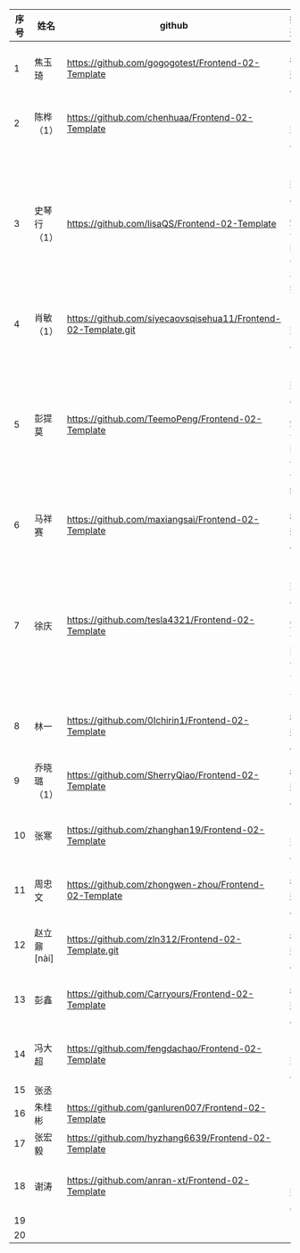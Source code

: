| 序号 | 姓名        | github                                                       | 描述                          |
| ---- | ----------- | ------------------------------------------------------------ | ----------------------------- |
| 1    | 焦玉琦      | https://github.com/gogogotest/Frontend-02-Template           | **1.待完成**                  |
| 2    | 陈桦（1）   | https://github.com/chenhuaa/Frontend-02-Template             |        1.已完成                       |
| 3    | 史琴行（1） | https://github.com/lisaQS/Frontend-02-Template               | 1.已完成<br />2.知识图谱甚好  |
| 4    | 肖敏（1）   | https://github.com/siyecaovsqisehua11/Frontend-02-Template.git | 1.已完成                  |
| 5    | 彭提莫      | https://github.com/TeemoPeng/Frontend-02-Template            | 1.已完成<br />2.知识图谱详细  |
| 6    | 马祥赛      | https://github.com/maxiangsai/Frontend-02-Template           | **1.待完成**                  |
| 7    | 徐庆        | https://github.com/tesla4321/Frontend-02-Template            | 1.已完成<br />2.知识图谱 深入 |
| 8    | 林一        | https://github.com/0Ichirin1/Frontend-02-Template            | **1.待完成**                  |
| 9    | 乔晓璐（1） | https://github.com/SherryQiao/Frontend-02-Template           | **1.待完成**                  |
| 10   | 张寒        | https://github.com/zhanghan19/Frontend-02-Template           | 1.已完成                      |
| 11   | 周忠文      | https://github.com/zhongwen-zhou/Frontend-02-Template        | **1.待完成**                  |
| 12   | 赵立鼐[nài] | https://github.com/zln312/Frontend-02-Template.git           | **1.待完成**                  |
| 13   | 彭鑫        | https://github.com/Carryours/Frontend-02-Template            | **1.待完成**                  |
| 14   | 冯大超      | https://github.com/fengdachao/Frontend-02-Template           | 1.已完成                      |
| 15   | 张丞        |                                                              |                               |
| 16   | 朱桂彬      | https://github.com/ganluren007/Frontend-02-Template                                                    |                               |
| 17   | 张宏毅      | https://github.com/hyzhang6639/Frontend-02-Template          |                               |
| 18   | 谢涛        | https://github.com/anran-xt/Frontend-02-Template             |1.已完成                    |
| 19   |             |                                                              |                               |
| 20   |             |                                                              |                               |
